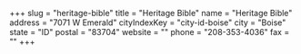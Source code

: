 +++
slug = "heritage-bible"
title = "Heritage Bible"
name = "Heritage Bible"
address = "7071 W Emerald"
cityIndexKey = "city-id-boise"
city = "Boise"
state = "ID"
postal = "83704"
website = ""
phone = "208-353-4036"
fax = ""
+++
